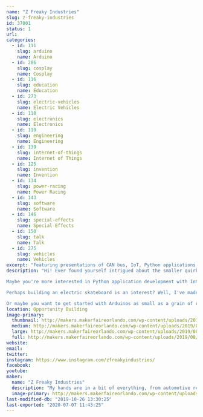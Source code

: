 ```yaml
---
name: "Z Freaky Industries"
slug: z-freaky-industries
id: 37001
status: 1
url: 
categories:
  - id: 111
    slug: arduino
    name: Arduino
  - id: 286
    slug: cosplay
    name: Cosplay
  - id: 116
    slug: education
    name: Education
  - id: 273
    slug: electric-vehicles
    name: Electric Vehicles
  - id: 118
    slug: electronics
    name: Electronics
  - id: 119
    slug: engineering
    name: Engineering
  - id: 139
    slug: internet-of-things
    name: Internet of Things
  - id: 125
    slug: invention
    name: Invention
  - id: 134
    slug: power-racing
    name: Power Racing
  - id: 143
    slug: software
    name: Software
  - id: 146
    slug: special-effects
    name: Special Effects
  - id: 150
    slug: talk
    name: Talk
  - id: 275
    slug: vehicles
    name: Vehicles
excerpt: "Featuring presentations of CAN bus, IoT, Python applications, LED matrixes as wearables, electric skateboards, and advanced Arduino embedded systems."
description: "Hi! Ever found yourself intrigued about the smaller quirks of automotive J1939 CAN bus? Perhaps you've thought about integrating it in your next project with an Arduino? I'll be featuring projects utilizing it and share my tips and tricks with getting started on CAN bus.

Maybe you're more interested in Python application development with Internet of Things device integration? Worry not! I've got Python apps that process gifs for LED matrixes, and interpret alerts from your favorite streaming services! (Say hi to the audience)

Perhaps building an electric skateboard is an interest? Well, I've made a few of them and will share what to consider when getting started!

Or maybe you want to get started with Arduinos as small as a grain of rice? I will also be sharing my adventures in using the ATTINY10 and the magic of its low power capabilities!"
location: Opportunity Building
image-primary:
  thumbnail: http://makers.makerfaireorlando.com/wp-content/uploads/2019/08/IMG_0116-150x150.jpg
  medium: http://makers.makerfaireorlando.com/wp-content/uploads/2019/08/IMG_0116-300x225.jpg
  large: http://makers.makerfaireorlando.com/wp-content/uploads/2019/08/IMG_0116-1024x768.jpg
  full: http://makers.makerfaireorlando.com/wp-content/uploads/2019/08/IMG_0116.jpg
website: 
email: 
twitter: 
instagram: https://www.instagram.com/zfreakyindustries/
facebook: 
youtube: 
maker:
  name: "Z Freaky Industries"
  description: "My hands are in a bit of everything, from automotive repair/aftermarket support for defunct car brands to embedded systems development. I have many projects involving inter-system interaction, electric skateboards, PCB design, reverse engineering, and 3D printing."
  image-primary: http://makers.makerfaireorlando.com/wp-content/uploads/2019/08/Z-Freaky-Industries-retrov11p-1024x1024.png
last-modified-db: "2019-10-26 13:30:25"
last-exported: "2020-07-07 11:43:25"
---
```

